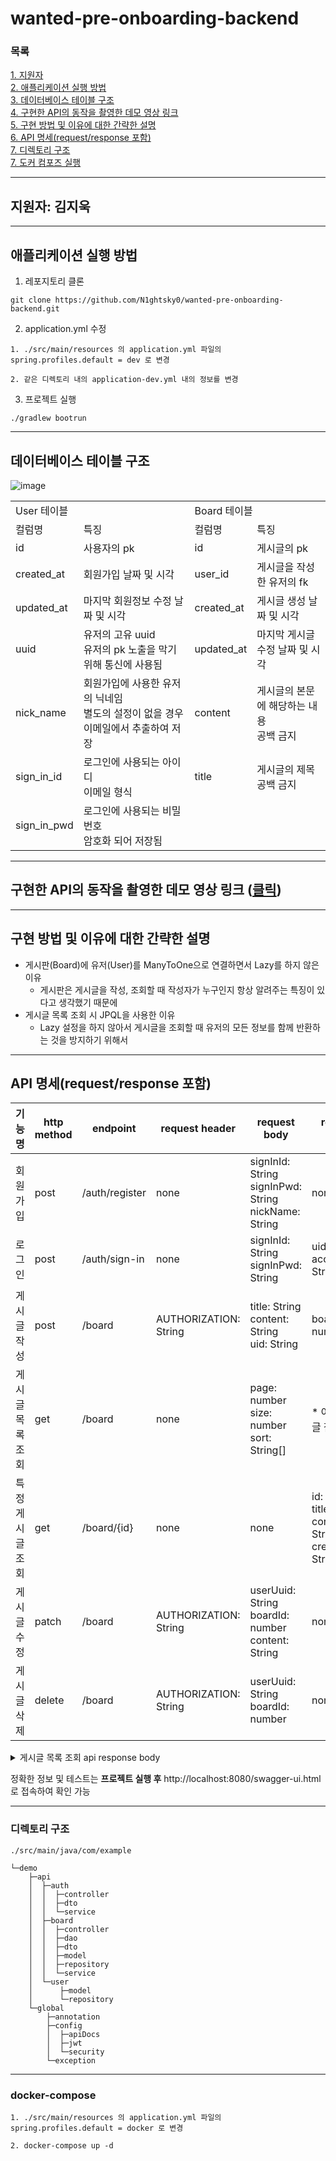 # wanted-pre-onboarding-backend

### 목록

[1. 지원자](#지원자-김지욱)  
[2. 애플리케이션 실행 방법](#애플리케이션-실행-방법)  
[3. 데이터베이스 테이블 구조](#데이터베이스-테이블-구조)  
[4. 구현한 API의 동작을 촬영한 데모 영상 링크](#구현한-api의-동작을-촬영한-데모-영상-링크-아래-사진-클릭)  
[5. 구현 방법 및 이유에 대한 간략한 설명](#구현-방법-및-이유에-대한-간략한-설명)  
[6. API 명세(request/response 포함)](#api-명세requestresponse-포함)  
[7. 디렉토리 구조](#디렉토리-구조)  
[7. 도커 컴포즈 실행](#docker-compose)

---

## 지원자: 김지욱

---

## 애플리케이션 실행 방법

1. 레포지토리 클론
```text
git clone https://github.com/N1ghtsky0/wanted-pre-onboarding-backend.git
```
2. application.yml 수정
```text
1. ./src/main/resources 의 application.yml 파일의 spring.profiles.default = dev 로 변경

2. 같은 디렉토리 내의 application-dev.yml 내의 정보를 변경
```
3. 프로젝트 실행
```text
./gradlew bootrun
```

---
## 데이터베이스 테이블 구조

![image](https://github.com/N1ghtsky0/wanted-pre-onboarding-backend/assets/90381800/457e4ba2-a6ec-4397-b701-0b573e731faf)

<table>
  <tr>
    <td colspan="2">User 테이블</td>
    <td colspan="2">Board 테이블</td>
  </tr>
  <tr>
    <td>컬럼명</td>
    <td>특징</td>
    <td>컬럼명</td>
    <td>특징</td>
  </tr>
  <tr>
    <td>id</td>
    <td>사용자의 pk</td>
    <td>id</td>
    <td>게시글의 pk</td>
  </tr>
  <tr>
    <td>created_at</td>
    <td>회원가입 날짜 및 시각</td>
    <td>user_id</td>
    <td>게시글을 작성한 유저의 fk</td>
  </tr>
  <tr>
    <td>updated_at</td>
    <td>마지막 회원정보 수정 날짜 및 시각</td>
    <td>created_at</td>
    <td>게시글 생성 날짜 및 시각</td>
  </tr>
  <tr>
    <td>uuid</td>
    <td>유저의 고유 uuid<br>유저의 pk 노출을 막기 위해 통신에 사용됨</td>
    <td>updated_at</td>
    <td>마지막 게시글 수정 날짜 및 시각</td>
  </tr>
  <tr>
    <td>nick_name</td>
    <td>회원가입에 사용한 유저의 닉네임<br>별도의 설정이 없을 경우 이메일에서 추출하여 저장</td>
    <td>content</td>
    <td>게시글의 본문에 해당하는 내용<br>공백 금지</td>
  </tr>
  <tr>
    <td>sign_in_id</td>
    <td>로그인에 사용되는 아이디<br>이메일 형식</td>
    <td>title</td>
    <td>게시글의 제목<br>공백 금지</td>
  </tr>
  <tr>
    <td>sign_in_pwd</td>
    <td>로그인에 사용되는 비밀번호<br>암호화 되어 저장됨</td>
    <td></td>
    <td></td>
  </tr>
</table>


---

## 구현한 API의 동작을 촬영한 데모 영상 링크 ([클릭](https://youtu.be/Y6rMd_tZvY0))

---

## 구현 방법 및 이유에 대한 간략한 설명

* 게시판(Board)에 유저(User)를 ManyToOne으로 연결하면서 Lazy를 하지 않은 이유
  * 게시판은 게시글을 작성, 조회할 때 작성자가 누구인지 항상 알려주는 특징이 있다고 생각했기 때문에
* 게시글 목록 조회 시 JPQL을 사용한 이유
  * Lazy 설정을 하지 않아서 게시글을 조회할 때 유저의 모든 정보를 함께 반환하는 것을 방지하기 위해서

---

## API 명세(request/response 포함)

| 기능명      | http method | endpoint       | request header        | request body                                              | response body                                                       |
|----------|-------------|----------------|-----------------------|-----------------------------------------------------------|---------------------------------------------------------------------|
| 회원가입     | post        | /auth/register | none                  | signInId: String<br>signInPwd: String<br>nickName: String | none                                                                |
| 로그인      | post        | /auth/sign-in  | none                  | signInId: String<br>signInPwd: String                     | uid: String<br>accessToken: String                                  |
| 게시글 작성   | post        | /board         | AUTHORIZATION: String | title: String<br>content: String<br>uid: String           | boardId: number(int)                                                |
| 게시글 목록 조회 | get         | /board         | none                  | page: number<br>size: number<br>sort: String[]            | * 아래의 접힌글 참고                                                        |
| 특정 게시글 조회 | get         | /board/{id}    | none                  | none                                                      | id: number<br>title: String<br>content: String<br>createdAt: String |
| 게시글 수정   | patch       | /board         | AUTHORIZATION: String | userUuid: String<br>boardId: number<br>content: String    | none                                                                |
| 게시글 삭제   | delete      | /board         | AUTHORIZATION: String | userUuid: String<br>boardId: number                       | none                                                                |

<details>
<summary>게시글 목록 조회 api response body</summary>
<div>

```text
{
  "totalPages": 0,
  "totalElements": 0,
  "size": 0,
  "content": [
    {
      "id": 0,
      "content": "string",
      "updatedAt": "2023-08-02T12:13:13.958Z",
      "createdAt": "2023-08-02T12:13:13.958Z",
      "title": "string",
      "author": "string"
    }
  ],
  "number": 0,
  "sort": {
    "empty": true,
    "sorted": true,
    "unsorted": true
  },
  "first": true,
  "last": true,
  "numberOfElements": 0,
  "pageable": {
    "offset": 0,
    "sort": {
      "empty": true,
      "sorted": true,
      "unsorted": true
    },
    "pageNumber": 0,
    "pageSize": 0,
    "unpaged": true,
    "paged": true
  },
  "empty": true
}
```

</div>
</details>

정확한 정보 및 테스트는 **프로젝트 실행 후** http://localhost:8080/swagger-ui.html 로 접속하여 확인 가능

---

### 디렉토리 구조

```text
./src/main/java/com/example

└─demo
    ├─api
    │  ├─auth
    │  │  ├─controller
    │  │  ├─dto
    │  │  └─service
    │  ├─board
    │  │  ├─controller
    │  │  ├─dao
    │  │  ├─dto
    │  │  ├─model
    │  │  ├─repository
    │  │  └─service
    │  └─user
    │      ├─model
    │      └─repository
    └─global
        ├─annotation
        ├─config
        │  ├─apiDocs
        │  ├─jwt
        │  └─security
        └─exception
```

---

### docker-compose

```text
1. ./src/main/resources 의 application.yml 파일의 spring.profiles.default = docker 로 변경

2. docker-compose up -d
```
